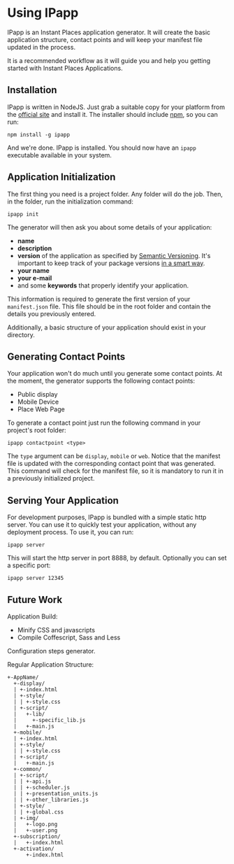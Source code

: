 # Using IPapp #

IPapp is an Instant Places application generator. It will create the basic application structure, contact points and will keep your manifest file updated in the process.

It is a recommended workflow as it will guide you and help you getting started with Instant Places Applications.

## Installation ##

IPapp is written in NodeJS. Just grab a suitable copy for your platform from the [official site](http://nodejs.org/#download) and install it. The installer should include [npm](http://npmjs.org/), so you can run:

    npm install -g ipapp

And we're done. IPapp is installed. You should now have an `ipapp` executable available in your system.

## Application Initialization ##

The first thing you need is a project folder. Any folder will do the job.
Then, in the folder, run the initialization command:

    ipapp init

The generator will then ask you about some details of your application:

- **name**
- **description**
- **version** of the application as specified by [Semantic Versioning](http://semver.org/).
It's important to keep track of your package versions [in a smart way](http://blog.nodejitsu.com/package-dependencies-done-right).
- **your name**
- **your e-mail**
- and some **keywords** that properly identify your application.



This information is required to generate the first version of your `manifest.json` file. This file should be in the root folder and contain the details you previously entered.

Additionally, a basic structure of your application should exist in your directory.

## Generating Contact Points ##

Your application won't do much until you generate some contact points. At the moment, the generator supports the following contact points:

- Public display
- Mobile Device
- Place Web Page

To generate a contact point just run the following command in your project's root folder:

    ipapp contactpoint <type>

The `type` argument can be `display`, `mobile` or `web`.
Notice that the manifest file is updated with the corresponding contact point that was generated.
This command will check for the manifest file, so it is mandatory to run it in a previously initialized project.

## Serving Your Application ##

For development purposes, IPapp is bundled with a simple static http server. You can use it to quickly test your application, without any deployment process. To use it, you can run:

    ipapp server

This will start the http server in port 8888, by default. Optionally you can set a specific port:

    ipapp server 12345

## Future Work ##

Application Build:

- Minify CSS and javascripts
- Compile Coffescript, Sass and Less

Configuration steps generator.


Regular Application Structure:

    +-AppName/
      +-display/
      | +-index.html
      | +-style/
      | | +-style.css
      | +-script/
      |   +-lib/
      |     +-specific_lib.js
      |   +-main.js
      +-mobile/
      | +-index.html
      | +-style/
      | | +-style.css
      | +-script/
      |   +-main.js
      +-common/
      | +-script/
      | | +-api.js
      | | +-scheduler.js
      | | +-presentation_units.js
      | | +-other_libraries.js
      | +-style/
      | | +-global.css
      | +-img/
      |   +-logo.png
      |   +-user.png
      +-subscription/
      |   +-index.html
      +-activation/
          +-index.html

